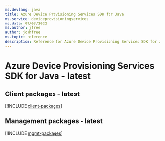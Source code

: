 ```yaml
---
ms.devlang: java
title: Azure Device Provisioning Services SDK for Java
ms.service: deviceprovisioningservices
ms.data: 08/03/2022
ms.author: jfree
author: joshfree
ms.topic: reference
description: Reference for Azure Device Provisioning Services SDK for Java
---
```

# Azure Device Provisioning Services SDK for Java - latest

## Client packages - latest
[!INCLUDE [client-packages](device-provisioning-services-client-index.md)]
## Management packages - latest
[!INCLUDE [mgmt-packages](device-provisioning-services-mgmt-index.md)]